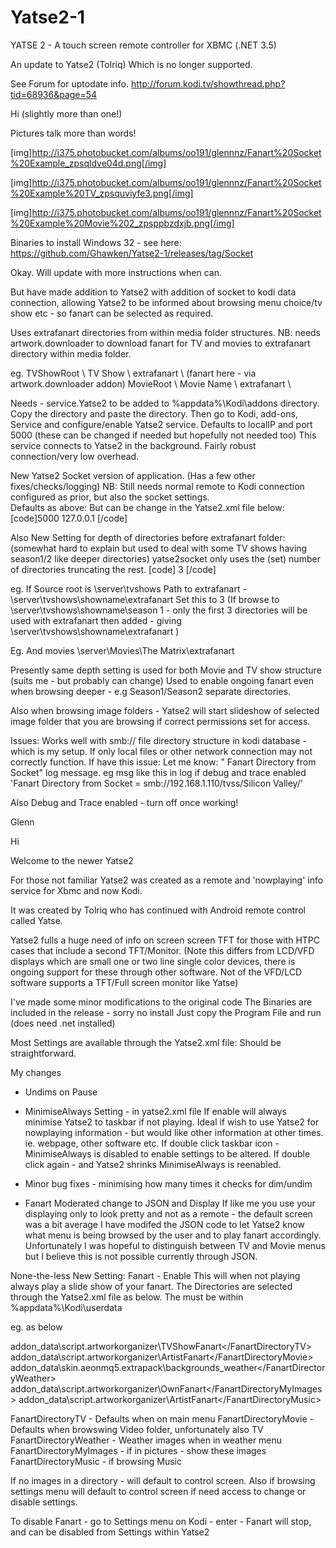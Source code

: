 # Yatse2-1
YATSE 2 - A touch screen remote controller for XBMC (.NET 3.5)

An update to Yatse2 (Tolriq) Which is no longer supported.

See Forum for uptodate info.
http://forum.kodi.tv/showthread.php?tid=68936&page=54

Hi (slightly more than one!)

Pictures talk more than words!


[img]http://i375.photobucket.com/albums/oo191/glennnz/Fanart%20Socket%20Example_zpsqldve04d.png[/img]

[img]http://i375.photobucket.com/albums/oo191/glennnz/Fanart%20Socket%20Example%20TV_zpsquviyfe3.png[/img]

[img]http://i375.photobucket.com/albums/oo191/glennnz/Fanart%20Socket%20Example%20Movie%202_zpsppbzdxjb.png[/img]



Binaries to install Windows 32 - see here:
https://github.com/Ghawken/Yatse2-1/releases/tag/Socket

Okay.
Will update with more instructions when can.

But have made addition  to Yatse2 with addition of socket to kodi data connection, allowing Yatse2 to be informed about browsing menu choice/tv show etc - so fanart can be selected as required. 

Uses extrafanart directories from within media folder structures.
NB:  needs artwork.downloader to download fanart for TV and movies to extrafanart directory within media folder.  

eg.
TVShowRoot \ TV Show \ extrafanart \ (fanart here - via artwork.downloader addon)
MovieRoot \ Movie Name \ extrafanart \

Needs - service.Yatse2 to be added to %appdata%\Kodi\addons directory.  Copy the directory and paste the directory.
Then go to Kodi, add-ons, Service and configure/enable Yatse2 service.
Defaults to localIP and port 5000 (these can be changed if needed but hopefully not needed too)
This service connects to Yatse2 in the background. Fairly robust connection/very low overhead.

New Yatse2 Socket version of application. (Has a few other fixes/checks/logging)
NB: Still needs normal remote to Kodi connection configured as prior, but also the socket settings.  
Defaults as above:
But can be change in the Yatse2.xml file below:
  [code]<IPPort>5000</IPPort>
  <IPAddress>127.0.0.1</IPAddress>
[/code]

Also New Setting for depth of directories before extrafanart folder: (somewhat hard to explain but used to deal with some TV shows having season1/2 like deeper directories) yatse2socket only uses the (set) number of directories truncating the rest.
[code]
  <FanartNumberDirectories>3</FanartNumberDirectories>
[/code]

eg.
If Source root is \\server\tvshows
Path to extrafanart - \\server\tvshows\showname\extrafanart
Set this to 3
(If browse to \\server\tvshows\showname\season 1 - only the first 3 directories will be used with extrafanart then added - giving \\server\tvshows\showname\extrafanart )

Eg. And movies
\\server\Movies\The Matrix\extrafanart

Presently same depth setting is used for both Movie and TV show structure (suits me - but probably can change)
Used to enable ongoing fanart even when browsing deeper - e.g Season1/Season2 separate directories.

Also when browsing image folders - Yatse2 will start slideshow of selected image folder that you are browsing if correct permissions set for access.

Issues:
Works well with smb:// file directory structure in kodi database - which is my setup. 
If only local files or other network connection may not correctly function.
If have this issue:
Let me know: " Fanart Directory from Socket" log message.
eg msg like this in log if debug and trace enabled
'Fanart Directory from Socket = smb://192.168.1.110/tvss/Silicon Valley/'

Also Debug and Trace enabled - turn off once working!

Glenn















Hi

Welcome to the newer Yatse2

For those not familiar Yatse2 was created as a remote and 'nowplaying' info service for Xbmc and now Kodi.

It was created by Tolriq who has continued with Android remote control called Yatse.

Yatse2 fulls a huge need of info on screen screen TFT for those with HTPC cases that include a second TFT/Monitor.
(Note this differs from LCD/VFD displays which are small one or two line single color devices, there is ongoing support for these through other software.  Not of the VFD/LCD software supports a TFT/Full screen monitor like Yatse)

I've made some minor modifications to the original code
The Binaries are included in the release - sorry no install
Just copy the Program File and run (does need .net installed)

Most Settings are available through the Yatse2.xml file:
Should be straightforward.

My changes
- Undims on Pause
- MinimiseAlways Setting - in yatse2.xml file
If enable will always minimise Yatse2 to taskbar if not playing.
Ideal if wish to use Yatse2 for nowplaying information - but would like other information at other times.
ie. webpage, other software etc.
If double click taskbar icon - MinimiseAlways is disabled to enable settings to be altered.
If double click again - and Yatse2 shrinks MinimiseAlways is reenabled.
- Minor bug fixes - minimising how many times it checks for dim/undim



- Fanart
Moderated change to JSON and Display
If like me you use your displaying only to look pretty and not as a remote - the default screen was a bit average
I have modifed the JSON code to let Yatse2 know what menu is being browsed by the user and to play fanart accordingly.
Unfortunately I was hopeful to distinguish between TV and Movie menus but I believe this is not possible currently through JSON.

None-the-less
New Setting: Fanart - Enable
This will when not playing always play a slide show of your fanart.
The Directories are selected through the Yatse2.xml file as below.
The must be within %appdata%\Kodi\userdata

eg. as below

  <FanartDirectoryTV>addon_data\script.artworkorganizer\TVShowFanart\</FanartDirectoryTV>
  <FanartDirectoryMovie>addon_data\script.artworkorganizer\ArtistFanart\</FanartDirectoryMovie>
  <FanartDirectoryWeather>addon_data\skin.aeonmq5.extrapack\backgrounds_weather\</FanartDirectoryWeather>
  <FanartDirectoryMyImages>addon_data\script.artworkorganizer\OwnFanart\</FanartDirectoryMyImages>
  <FanartDirectoryMusic>addon_data\script.artworkorganizer\ArtistFanart\</FanartDirectoryMusic>
  
 FanartDirectoryTV - Defaults when on main menu
 FanartDirectoryMovie - Defaults when browswing Video folder, unfortunately also TV
 FanartDirectoryWeather - Weather images when in weather menu
 FanartDirectoryMyImages - if in pictures - show these images
 FanartDirectoryMusic - if browsing Music
 
 If no images in a directory - will default to control screen.
 Also if browsing settings menu will default to control screen if need access to change or disable settings.
 
 To disable Fanart - go to Settings menu on Kodi - enter - Fanart will stop, and can be disabled from Settings within Yatse2
 
